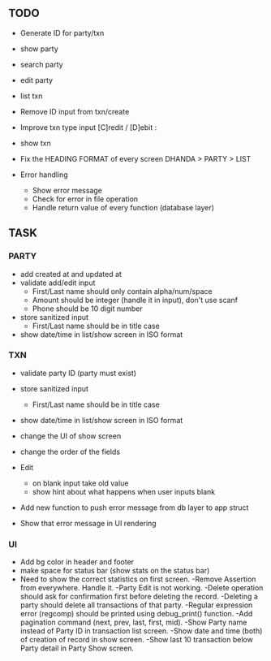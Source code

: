 TODO
------------------

- Generate ID for party/txn
- show party
- search party
- edit party
- list txn
- Remove ID input from txn/create
- Improve txn type input
  [C]redit / [D]ebit :
- show txn

- Fix the HEADING FORMAT of every screen
  DHANDA > PARTY > LIST

- Error handling
  - Show error message
  - Check for error in file operation
  - Handle return value of every function (database layer)


TASK
------------------

### PARTY
- add created at and updated at
- validate add/edit input
	- First/Last name should only contain alpha/num/space
	- Amount should be integer (handle it in input), don't use scanf
	- Phone should be 10 digit number
- store sanitized input 
	- First/Last name should be in title case
- show date/time in list/show screen in ISO format

### TXN
- validate party ID (party must exist)
- store sanitized input 
	- First/Last name should be in title case
- show date/time in list/show screen in ISO format
- change the UI of show screen
- change the order of the fields


- Edit
	- on blank input take old value
	- show hint about what happens when user inputs blank

- Add new function to push error message from db layer to app struct
- Show that error message in UI rendering

### UI
- Add bg color in header and footer
- make space for status bar (show stats on the status bar)
- Need to show the correct statistics on first screen.
-Remove Assertion from everywhere. Handle it.
-Party Edit is not working.
-Delete operation should ask for confirmation first before deleting the record.
-Deleting a party should delete all transactions of that party.
-Regular expression error (regcomp) should be printed using debug_print() function.
-Add pagination command (next, prev, last, first, mid).
-Show Party name instead of Party ID in transaction list screen.
-Show date and time (both) of creation of record in show screen.
-Show last 10 transaction below Party detail in Party Show screen.

